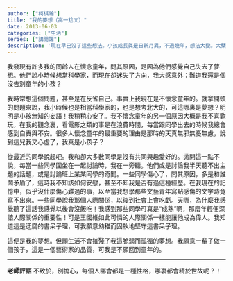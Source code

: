 ```yaml
---
author: ["柯棋瀚"]
title: "我的夢想（高一尬文）"
date: 2013-06-03
categories: ["生活"]
series: ["講閒譚"]
description: '現在早已沒了這些想法。小孩成長眞是日新月異，不過幾年，想法大變。大槩人在二十五歲以前都是發育未完全的腦殘動物吧。'
---
```


我發現有許多我的同齡人在懷念童年，問其原因，是因為他們感覺自己失去了夢想。他們說小時候想當科學家，而現在卻迷失了方向，我大感意外：難道我還是個沒告別童年的小孩？

我時常想這個問題，甚至是在反省自己。事實上我現在是不懷念童年的。就拿開頭的問題來說，我小時候也是相當科學家的，也是想考北大的，可這哪裏是夢想？明明是小孩無知的妄語！我稍稍心安了。我不懷念童年的另一個原因大概是我不喜歡玩，在我的觀念裏，看電影之類的事是在浪費時間，每當跟同學出去的時候我總會感到自責與不安。很多人懷念童年的最重要的理由是那時的天真無邪無憂無慮，說到這兒我又心虛了，我真是小孩子？

從最近的同學說起吧。我和卻大多數同學是沒有共同興趣愛好的。拋開這一點不說，每當一些同學圍坐在一起討論時，我在一旁聽。他們或是討論我半天聽不出主題的話題，或是討論班上某某同學的奇聞。一些同學傷心了，問其原因，多是和誰鬧矛盾了，這時我不知該如何安慰，甚至不知我是否有過這種經歷。在我現在的記憶中，似乎沒什麼傷心難過的事，以至當我想學那些文藝青年寫點感傷的文字時竟寫不出來。一些同學說我那個人際關係，以後到社會上會吃虧。天哪，為什麼我感覺聽了這話我感覺以後會沒飯吃！我感到那些同學可真是“成熟”啊，那麼年輕便深諳人際關係的重要性！可是王國維如此可憐的人際關係一樣能讓他成為偉人。我知道這是迂腐的書呆子理，可我願意幼稚而固執地堅守這書呆子理。

這便是我的夢想。但願生活不會摧殘了我這脆弱而孤獨的夢想。我願意一輩子做一個孩子，這是一個藝術家的品質，可我是不願回到童年的。

---

**老師評語** 不致於，別擔心，每個人哪會都是一種性格，哪裏都會精於世故呢？！